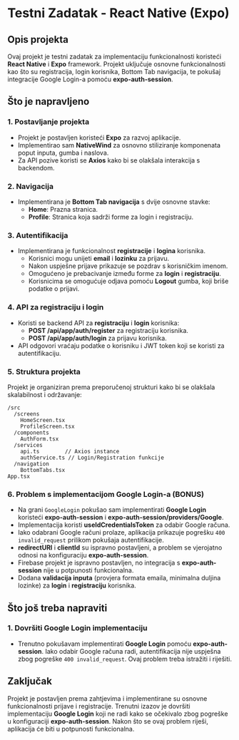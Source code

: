 # Testni Zadatak - React Native (Expo)

## Opis projekta

Ovaj projekt je testni zadatak za implementaciju funkcionalnosti koristeći **React Native** i **Expo** framework. Projekt uključuje osnovne funkcionalnosti kao što su registracija, login korisnika, Bottom Tab navigacija, te pokušaj integracije Google Login-a pomoću **expo-auth-session**.

## Što je napravljeno

### 1. Postavljanje projekta

- Projekt je postavljen koristeći **Expo** za razvoj aplikacije.
- Implementirao sam **NativeWind** za osnovno stiliziranje komponenata poput inputa, gumba i naslova.
- Za API pozive koristi se **Axios** kako bi se olakšala interakcija s backendom.

### 2. Navigacija

- Implementirana je **Bottom Tab navigacija** s dvije osnovne stavke:
  - **Home**: Prazna stranica.
  - **Profile**: Stranica koja sadrži forme za login i registraciju.

### 3. Autentifikacija

- Implementirana je funkcionalnost **registracije** i **logina** korisnika.
  - Korisnici mogu unijeti **email** i **lozinku** za prijavu.
  - Nakon uspješne prijave prikazuje se pozdrav s korisničkim imenom.
  - Omogućeno je prebacivanje između forme za **login** i **registraciju**.
  - Korisnicima se omogućuje odjava pomoću **Logout** gumba, koji briše podatke o prijavi.

### 4. API za registraciju i login

- Koristi se backend API za **registraciju** i **login** korisnika:
  - **POST /api/app/auth/register** za registraciju korisnika.
  - **POST /api/app/auth/login** za prijavu korisnika.
- API odgovori vraćaju podatke o korisniku i JWT token koji se koristi za autentifikaciju.

### 5. Struktura projekta

Projekt je organiziran prema preporučenoj strukturi kako bi se olakšala skalabilnost i održavanje:

```
/src
  /screens
    HomeScreen.tsx
    ProfileScreen.tsx
  /components
    AuthForm.tsx
  /services
    api.ts        // Axios instance
    authService.ts // Login/Registration funkcije
  /navigation
    BottomTabs.tsx
App.tsx
```

### 6. Problem s implementacijom Google Login-a (BONUS)

- Na grani `GoogleLogin` pokušao sam implementirati **Google Login** koristeći **expo-auth-session** i **expo-auth-session/providers/Google**.
- Implementacija koristi **useIdCredentialsToken** za odabir Google računa.
- Iako odabrani Google računi prolaze, aplikacija prikazuje pogrešku `400 invalid_request` prilikom pokušaja autentifikacije.
- **redirectURI** i **clientId** su ispravno postavljeni, a problem se vjerojatno odnosi na konfiguraciju **expo-auth-session**.
- Firebase projekt je ispravno postavljen, no integracija s **expo-auth-session** nije u potpunosti funkcionalna.
- Dodana **validacija inputa** (provjera formata emaila, minimalna duljina lozinke) za **login** i **registraciju** korisnika.

## Što još treba napraviti

### 1. Dovršiti Google Login implementaciju

- Trenutno pokušavam implementirati **Google Login** pomoću **expo-auth-session**. Iako odabir Google računa radi, autentifikacija nije uspješna zbog pogreške `400 invalid_request`. Ovaj problem treba istražiti i riješiti.

## Zaključak

Projekt je postavljen prema zahtjevima i implementirane su osnovne funkcionalnosti prijave i registracije. Trenutni izazov je dovršiti implementaciju **Google Login** koji ne radi kako se očekivalo zbog pogreške u konfiguraciji **expo-auth-session**. Nakon što se ovaj problem riješi, aplikacija će biti u potpunosti funkcionalna.
